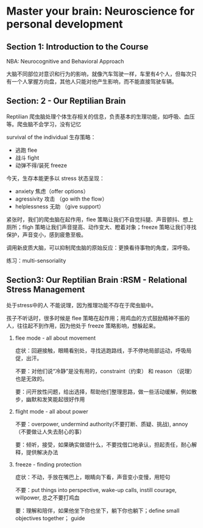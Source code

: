 # Master your brain: Neuroscience for personal development

## Section 1: Introduction to the Course

NBA: Neurocognitive and Behavioral Approach

大脑不同部位对意识和行为的影响，就像汽车驾驶一样，车里有4个人，但每次只有一个人掌握方向盘，其他人只能对他产生影响，而不能直接驾驶车辆。

## Section: 2 - Our Reptilian Brain

Reptilian 爬虫脑处理个体生存相关的信息，负责基本的生理功能，如呼吸、血压等。爬虫脑不会学习，没有记忆

survival of the individual  生存策略：
- 逃跑 flee
- 战斗 fight
- 动弹不得/装死 freeze

今天，生存本能更多以 stress 状态呈现：
- anxiety 焦虑（offer options）
- agressivity 攻击 （go with the flow）
- helplessness 无助 （give support）

紧张时，我们的爬虫脑在起作用，flee 策略让我们不自觉抖腿、声音颤抖、想上厕所；fligh 策略让我们声音提高、动作变大、瞪着对象；freeze 策略让我们寻找保护，声音变小，感到疲惫至极。

调用新皮质大脑，可以抑制爬虫脑的原始反应：更换看待事物的角度，深呼吸。

练习：multi-sensoriality

## Section3: Our Reptilian Brain :RSM - Relational Stress Management

处于stress中的人 不能说理，因为推理功能不存在于爬虫脑中。

孩子不听话时，很多时候是 flee 策略在起作用；用鸡血的方式鼓励精神不振的人，往往起不到作用，因为他处于 freeze 策略影响，想躲起来。

1. flee mode - all about movement

	症状：回避接触，眼睛看别处，寻找逃跑路线，手不停地局部运动，呼吸局促，出汗。
	
	不要：对他们说“冷静”是没有用的，constraint（约束） 和 reason （说理）也是无效的。
	
	要：问开放性问题，给出选择，帮助他们整理思路，做一些活动缓解，例如散步，幽默和发笑能起很好作用

2. flight mode - all about power

	不要：overpower,  undermind authority(不要打断、质疑、挑战),  annoy（不要做让人失去耐心的事）

	要：倾听，接受，如果确实做错什么，不要找借口地承认，担起责任，耐心解释，提供解决办法

3. freeze - finding protection

	症状：不动，手放在嘴巴上，眼睛向下看，声音变小变慢，用短句
	
	不要：put things into perspective, wake-up calls, instill courage, willpower, 总之不要打鸡血

	要：理解和陪伴，如果他坐下你也坐下，躺下你也躺下；define small objectives together； guide